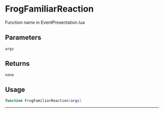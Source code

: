 # FrogFamiliarReaction
Function name in EventPresentation.lua
## Parameters
`args`
## Returns
`none`
## Usage
```lua
function FrogFamiliarReaction(args)
```
---
